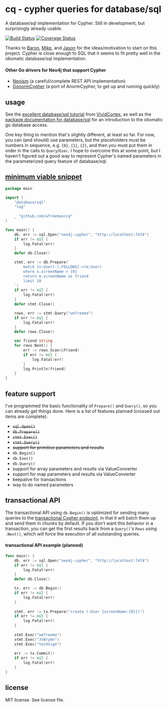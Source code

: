 # cq - cypher queries for database/sql
A database/sql implementation for Cypher. Still in development, but surprisingly already usable. 

[![Build Status](https://travis-ci.org/wfreeman/cq.png?branch=master)](https://travis-ci.org/wfreeman/cq)
[![Coverage Status](https://coveralls.io/repos/wfreeman/cq/badge.png?branch=HEAD)](https://coveralls.io/r/wfreeman/cq?branch=HEAD)

Thanks to [Baron](http://twitter.com/xaprb), [Mike](http://twitter.com/mikearpaia), and [Jason](https://github.com/jmcvetta) for the ideas/motivation to start on this project. Cypher is close enough to SQL that it seems to fit pretty well in the idiomatic database/sql implementation.

#### Other Go drivers for Neo4j that support Cypher
* [Neoism](https://github.com/jmcvetta/neoism) (a careful/complete REST API implementation)
* [GonormCypher](https://github.com/marpaia/GonormCypher) (a port of AnormCypher, to get up and running quickly)

## usage
See the [excellent database/sql tutorial](http://go-database-sql.org/index.html) from [VividCortex](https://vividcortex.com/), as well as the [package documentation for database/sql](http://golang.org/pkg/database/sql/) for an introduction to the idiomatic go database access.

One key thing to mention that's slightly different, at least so far. For now, you can (and should) use parameters, but the placeholders must be numbers in sequence, e.g. `{0}`, `{1}`, `{2}`, and then you must put them in order in the calls to `Query`/`Exec`. I hope to overcome this at some point, but I haven't figured out a good way to represent Cypher's named parameters in the parameterized query feature of database/sql.

## [minimum viable snippet](http://blog.fogus.me/2012/08/23/minimum-viable-snippet/)

```go
package main

import (
	"database/sql"
	"log"
	
	_ "github.com/wfreeman/cq"
)

func main() {
	db, err := sql.Open("neo4j-cypher", "http://localhost:7474")
	if err != nil {
		log.Fatal(err)
	}
	defer db.Close()

	stmt, err := db.Prepare(`
		match (n:User)-[:FOLLOWS]->(m:User) 
		where n.screenName = {0} 
		return m.screenName as friend
		limit 10
	`)
	if err != nil {
		log.Fatal(err)
	}
	defer stmt.Close()

	rows, err := stmt.Query("wefreema")
	if err != nil {
		log.Fatal(err)
	}
	defer rows.Close()

	var friend string
	for rows.Next() {
		err := rows.Scan(&friend)
		if err != nil {
			log.Fatal(err)
		}
		log.Println(friend)
	}
}
```

## feature support
I've programmed the basic functionality of `Prepare()` and `Query()`, so you can already get things done. Here is a list of features planned (crossed out items are complete):

* ~~`sql.Open()`~~
* ~~`db.Prepare()`~~
* ~~`stmt.Exec()`~~
* ~~`stmt.Query()`~~
* ~~support for primitive parameters and results~~
* `db.Begin()`
* `db.Exec()`
* `db.Query()`
* support for array parameters and results via ValueConverter
* support for map parameters and results via ValueConverter
* keepalive for transactions
* way to do named parameters

## transactional API
The transactional API using `db.Begin()` is optimized for sending many queries to the [transactional Cypher endpoint](http://docs.neo4j.org/chunked/milestone/rest-api-transactional.html), in that it will batch them up and send them in chunks by default. If you don't want this behavior in a transaction, you can get the first results back from a `Query()`'s `Rows` using `.Next()`, which will force the execution of all outstanding queries. 

#### transactional API example (planned)
```go
func main() {
	db, err := sql.Open("neo4j-cypher", "http://localhost:7474")
	if err != nil {
		log.Fatal(err)
	}
	defer db.Close()

	tx, err := db.Begin()
	if err != nil {
		log.Fatal(err)
	}
	
	stmt, err := tx.Prepare("create (:User {screenName:{0}})")	
	if err != nil {
		log.Fatal(err)
	}
	
	stmt.Exec("wefreema")
	stmt.Exec("JnBrymn")
	stmt.Exec("technige")
	
	err := tx.Commit()
	if err != nil {
		log.Fatal(err)
	}
}
```

## license

MIT license. See license file.

